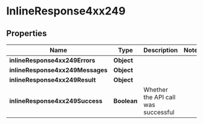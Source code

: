 # InlineResponse4xx249

## Properties
Name | Type | Description | Notes
------------ | ------------- | ------------- | -------------
**inlineResponse4xx249Errors** | **Object** |  | 
**inlineResponse4xx249Messages** | **Object** |  | 
**inlineResponse4xx249Result** | **Object** |  | 
**inlineResponse4xx249Success** | **Boolean** | Whether the API call was successful | 
